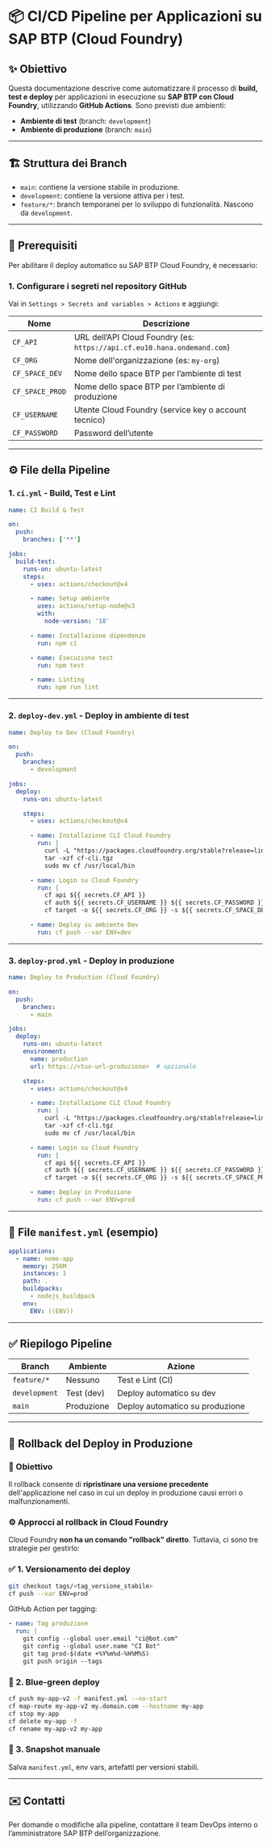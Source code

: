 # 📦 CI/CD Pipeline per Applicazioni su SAP BTP (Cloud Foundry)

## ✨ Obiettivo

Questa documentazione descrive come automatizzare il processo di **build, test e deploy** per applicazioni in esecuzione su **SAP BTP con Cloud Foundry**, utilizzando **GitHub Actions**. Sono previsti due ambienti:

- **Ambiente di test** (branch: `development`)
- **Ambiente di produzione** (branch: `main`)

---

## 🏗️ Struttura dei Branch

- `main`: contiene la versione stabile in produzione.
- `development`: contiene la versione attiva per i test.
- `feature/*`: branch temporanei per lo sviluppo di funzionalità. Nascono da `development`.

---

## 🔧 Prerequisiti

Per abilitare il deploy automatico su SAP BTP Cloud Foundry, è necessario:

### 1. Configurare i segreti nel repository GitHub

Vai in `Settings > Secrets and variables > Actions` e aggiungi:

| Nome              | Descrizione                                                   |
|-------------------|---------------------------------------------------------------|
| `CF_API`          | URL dell’API Cloud Foundry (es: `https://api.cf.eu10.hana.ondemand.com`) |
| `CF_ORG`          | Nome dell'organizzazione (es: `my-org`)                       |
| `CF_SPACE_DEV`    | Nome dello space BTP per l’ambiente di test                   |
| `CF_SPACE_PROD`   | Nome dello space BTP per l’ambiente di produzione             |
| `CF_USERNAME`     | Utente Cloud Foundry (service key o account tecnico)          |
| `CF_PASSWORD`     | Password dell’utente                                           |

---

## ⚙️ File della Pipeline

### 1. `ci.yml` - Build, Test e Lint

```yaml
name: CI Build & Test

on:
  push:
    branches: ['**']

jobs:
  build-test:
    runs-on: ubuntu-latest
    steps:
      - uses: actions/checkout@v4

      - name: Setup ambiente
        uses: actions/setup-node@v3
        with:
          node-version: '18'

      - name: Installazione dipendenze
        run: npm ci

      - name: Esecuzione test
        run: npm test

      - name: Linting
        run: npm run lint
```

---

### 2. `deploy-dev.yml` - Deploy in ambiente di test

```yaml
name: Deploy to Dev (Cloud Foundry)

on:
  push:
    branches:
      - development

jobs:
  deploy:
    runs-on: ubuntu-latest

    steps:
      - uses: actions/checkout@v4

      - name: Installazione CLI Cloud Foundry
        run: |
          curl -L "https://packages.cloudfoundry.org/stable?release=linux64" -o cf-cli.tgz
          tar -xzf cf-cli.tgz
          sudo mv cf /usr/local/bin

      - name: Login su Cloud Foundry
        run: |
          cf api ${{ secrets.CF_API }}
          cf auth ${{ secrets.CF_USERNAME }} ${{ secrets.CF_PASSWORD }}
          cf target -o ${{ secrets.CF_ORG }} -s ${{ secrets.CF_SPACE_DEV }}

      - name: Deploy su ambiente Dev
        run: cf push --var ENV=dev
```

---

### 3. `deploy-prod.yml` - Deploy in produzione

```yaml
name: Deploy to Production (Cloud Foundry)

on:
  push:
    branches:
      - main

jobs:
  deploy:
    runs-on: ubuntu-latest
    environment:
      name: production
      url: https://<tuo-url-produzione>  # opzionale

    steps:
      - uses: actions/checkout@v4

      - name: Installazione CLI Cloud Foundry
        run: |
          curl -L "https://packages.cloudfoundry.org/stable?release=linux64" -o cf-cli.tgz
          tar -xzf cf-cli.tgz
          sudo mv cf /usr/local/bin

      - name: Login su Cloud Foundry
        run: |
          cf api ${{ secrets.CF_API }}
          cf auth ${{ secrets.CF_USERNAME }} ${{ secrets.CF_PASSWORD }}
          cf target -o ${{ secrets.CF_ORG }} -s ${{ secrets.CF_SPACE_PROD }}

      - name: Deploy in Produzione
        run: cf push --var ENV=prod
```

---

## 📁 File `manifest.yml` (esempio)

```yaml
applications:
  - name: nome-app
    memory: 256M
    instances: 1
    path: .
    buildpacks:
      - nodejs_buildpack
    env:
      ENV: ((ENV))
```

---

## ✅ Riepilogo Pipeline

| Branch        | Ambiente      | Azione                         |
|---------------|---------------|--------------------------------|
| `feature/*`   | Nessuno       | Test e Lint (CI)               |
| `development` | Test (dev)    | Deploy automatico su dev       |
| `main`        | Produzione    | Deploy automatico su produzione|

---

## 🔁 Rollback del Deploy in Produzione

### 🎯 Obiettivo

Il rollback consente di **ripristinare una versione precedente** dell'applicazione nel caso in cui un deploy in produzione causi errori o malfunzionamenti.

### ⚙️ Approcci al rollback in Cloud Foundry

Cloud Foundry **non ha un comando "rollback" diretto**. Tuttavia, ci sono tre strategie per gestirlo:

### ✅ 1. Versionamento dei deploy

```bash
git checkout tags/<tag_versione_stabile>
cf push --var ENV=prod
```

GitHub Action per tagging:

```yaml
- name: Tag produzione
  run: |
    git config --global user.email "ci@bot.com"
    git config --global user.name "CI Bot"
    git tag prod-$(date +%Y%m%d-%H%M%S)
    git push origin --tags
```

### 🔁 2. Blue-green deploy

```bash
cf push my-app-v2 -f manifest.yml --no-start
cf map-route my-app-v2 my.domain.com --hostname my-app
cf stop my-app
cf delete my-app -f
cf rename my-app-v2 my-app
```

### 🛑 3. Snapshot manuale

Salva `manifest.yml`, env vars, artefatti per versioni stabili.

---

## ✉️ Contatti

Per domande o modifiche alla pipeline, contattare il team DevOps interno o l’amministratore SAP BTP dell’organizzazione.
